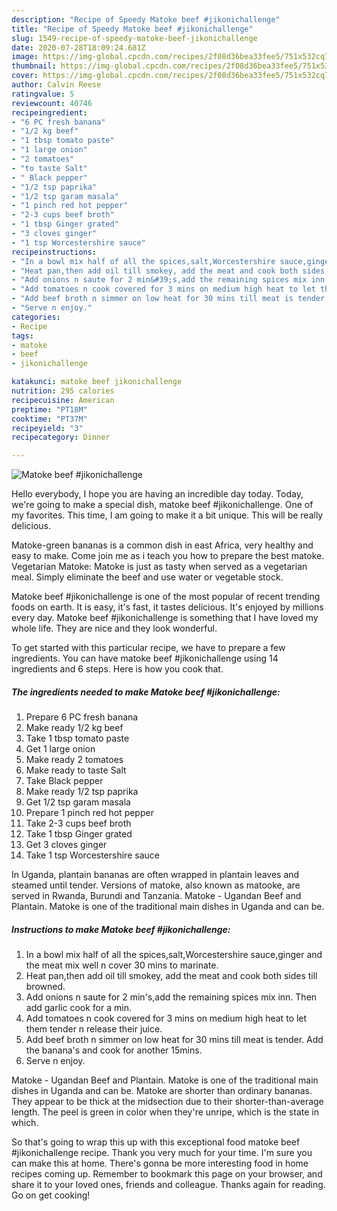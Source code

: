 ```yaml
---
description: "Recipe of Speedy Matoke beef #jikonichallenge"
title: "Recipe of Speedy Matoke beef #jikonichallenge"
slug: 1549-recipe-of-speedy-matoke-beef-jikonichallenge
date: 2020-07-28T18:09:24.681Z
image: https://img-global.cpcdn.com/recipes/2f08d36bea33fee5/751x532cq70/matoke-beef-jikonichallenge-recipe-main-photo.jpg
thumbnail: https://img-global.cpcdn.com/recipes/2f08d36bea33fee5/751x532cq70/matoke-beef-jikonichallenge-recipe-main-photo.jpg
cover: https://img-global.cpcdn.com/recipes/2f08d36bea33fee5/751x532cq70/matoke-beef-jikonichallenge-recipe-main-photo.jpg
author: Calvin Reese
ratingvalue: 5
reviewcount: 40746
recipeingredient:
- "6 PC fresh banana"
- "1/2 kg beef"
- "1 tbsp tomato paste"
- "1 large onion"
- "2 tomatoes"
- "to taste Salt"
- " Black pepper"
- "1/2 tsp paprika"
- "1/2 tsp garam masala"
- "1 pinch red hot pepper"
- "2-3 cups beef broth"
- "1 tbsp Ginger grated"
- "3 cloves ginger"
- "1 tsp Worcestershire sauce"
recipeinstructions:
- "In a bowl mix half of all the spices,salt,Worcestershire sauce,ginger and the meat mix well n cover 30 mins to marinate."
- "Heat pan,then add oil till smokey, add the meat and cook both sides till browned."
- "Add onions n saute for 2 min&#39;s,add the remaining spices mix inn. Then add garlic cook for a min."
- "Add tomatoes n cook covered for 3 mins on medium high heat to let them tender n release their juice."
- "Add beef broth n simmer on low heat for 30 mins till meat is tender. Add the banana&#39;s and cook for another 15mins."
- "Serve n enjoy."
categories:
- Recipe
tags:
- matoke
- beef
- jikonichallenge

katakunci: matoke beef jikonichallenge 
nutrition: 295 calories
recipecuisine: American
preptime: "PT18M"
cooktime: "PT37M"
recipeyield: "3"
recipecategory: Dinner

---
```



![Matoke beef #jikonichallenge](https://img-global.cpcdn.com/recipes/2f08d36bea33fee5/751x532cq70/matoke-beef-jikonichallenge-recipe-main-photo.jpg)

Hello everybody, I hope you are having an incredible day today. Today, we're going to make a special dish, matoke beef #jikonichallenge. One of my favorites. This time, I am going to make it a bit unique. This will be really delicious.

Matoke-green bananas is a common dish in east Africa, very healthy and easy to make. Come join me as i teach you how to prepare the best matoke. Vegetarian Matoke: Matoke is just as tasty when served as a vegetarian meal. Simply eliminate the beef and use water or vegetable stock.

Matoke beef #jikonichallenge is one of the most popular of recent trending foods on earth. It is easy, it's fast, it tastes delicious. It's enjoyed by millions every day. Matoke beef #jikonichallenge is something that I have loved my whole life. They are nice and they look wonderful.


To get started with this particular recipe, we have to prepare a few ingredients. You can have matoke beef #jikonichallenge using 14 ingredients and 6 steps. Here is how you cook that.

<!--inarticleads1-->

##### The ingredients needed to make Matoke beef #jikonichallenge:

1. Prepare 6 PC fresh banana
1. Make ready 1/2 kg beef
1. Take 1 tbsp tomato paste
1. Get 1 large onion
1. Make ready 2 tomatoes
1. Make ready to taste Salt
1. Take  Black pepper
1. Make ready 1/2 tsp paprika
1. Get 1/2 tsp garam masala
1. Prepare 1 pinch red hot pepper
1. Take 2-3 cups beef broth
1. Take 1 tbsp Ginger grated
1. Get 3 cloves ginger
1. Take 1 tsp Worcestershire sauce


In Uganda, plantain bananas are often wrapped in plantain leaves and steamed until tender. Versions of matoke, also known as matooke, are served in Rwanda, Burundi and Tanzania. Matoke - Ugandan Beef and Plantain. Matoke is one of the traditional main dishes in Uganda and can be. 

<!--inarticleads2-->

##### Instructions to make Matoke beef #jikonichallenge:

1. In a bowl mix half of all the spices,salt,Worcestershire sauce,ginger and the meat mix well n cover 30 mins to marinate.
1. Heat pan,then add oil till smokey, add the meat and cook both sides till browned.
1. Add onions n saute for 2 min&#39;s,add the remaining spices mix inn. Then add garlic cook for a min.
1. Add tomatoes n cook covered for 3 mins on medium high heat to let them tender n release their juice.
1. Add beef broth n simmer on low heat for 30 mins till meat is tender. Add the banana&#39;s and cook for another 15mins.
1. Serve n enjoy.


Matoke - Ugandan Beef and Plantain. Matoke is one of the traditional main dishes in Uganda and can be. Matoke are shorter than ordinary bananas. They appear to be thick at the midsection due to their shorter-than-average length. The peel is green in color when they&#39;re unripe, which is the state in which. 

So that's going to wrap this up with this exceptional food matoke beef #jikonichallenge recipe. Thank you very much for your time. I'm sure you can make this at home. There's gonna be more interesting food in home recipes coming up. Remember to bookmark this page on your browser, and share it to your loved ones, friends and colleague. Thanks again for reading. Go on get cooking!
